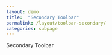 ```yaml
---
layout: demo
title:  "Secondary Toolbar"
permalink: /layout/toolbar-secondary/
categories: subpage
---
```


<div class="board">
  <div class="play-area">
  </div>
  <div class="toolbar toolbar-secondary">
    Secondary Toolbar
  </div>
</div>
